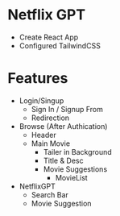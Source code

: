 # Netflix GPT

- Create React App
- Configured TailwindCSS


# Features
- Login/Singup
    - Sign In / Signup From
    - Redirection
- Browse (After Authication)
    - Header
    - Main Movie
        - Tailer in Background
        - Title & Desc
        - Movie Suggestions
            - MovieList 
- NetflixGPT
    - Search Bar
    - Movie Suggestion

